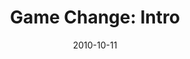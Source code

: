 ---
layout: music 
title: "Game Change: Intro"
series: "Game Change"
date: 2010-10-11 
description: "Brian Tome talks about the things God is calliing us to and the journey ahead."
audio: "http://s3.amazonaws.com/crossroadsaudiomessages/gamechange01.mp3"
audio-duration: "42:14"
src: "http://www.crossroads.net/players/media/mediumHz/GameChange_190x110.jpg"
---